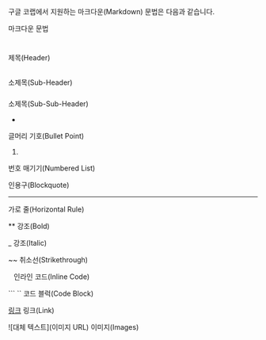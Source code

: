 구글 코랩에서 지원하는 마크다운(Markdown) 문법은 다음과 같습니다.

마크다운 문법

#
제목(Header)


##
소제목(Sub-Header)


###
소제목(Sub-Sub-Header)


*
글머리 기호(Bullet Point)


1.
번호 매기기(Numbered List)


>
인용구(Blockquote)


---
가로 줄(Horizontal Rule)


**
강조(Bold)

_
강조(Italic)


~~
취소선(Strikethrough)


` `
인라인 코드(Inline Code)


```    \``
코드 블럭(Code Block)


[링크](URL)
링크(Link)


![대체 텍스트](이미지 URL)
이미지(Images)